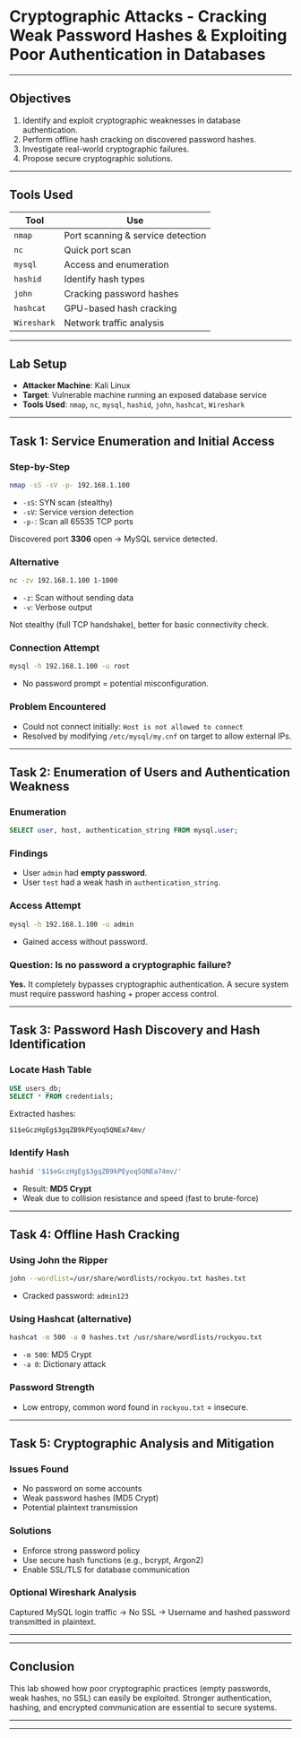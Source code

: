 # Cryptographic Attacks - Cracking Weak Password Hashes & Exploiting Poor Authentication in Databases


---

## Objectives

1. Identify and exploit cryptographic weaknesses in database authentication.
2. Perform offline hash cracking on discovered password hashes.
3. Investigate real-world cryptographic failures.
4. Propose secure cryptographic solutions.

---

## Tools Used

| Tool       | Use                          |
|------------|-------------------------------|
| `nmap`     | Port scanning & service detection |
| `nc`       | Quick port scan                |
| `mysql`    | Access and enumeration         |
| `hashid`   | Identify hash types            |
| `john`     | Cracking password hashes       |
| `hashcat`  | GPU-based hash cracking        |
| `Wireshark`| Network traffic analysis       |

---
## Lab Setup

- **Attacker Machine**: Kali Linux
- **Target**: Vulnerable machine running an exposed database service
- **Tools Used**: `nmap`, `nc`, `mysql`, `hashid`, `john`, `hashcat`, `Wireshark`

---

## Task 1: Service Enumeration and Initial Access

### Step-by-Step

```bash
nmap -sS -sV -p- 192.168.1.100
```
- `-sS`: SYN scan (stealthy)
- `-sV`: Service version detection
- `-p-`: Scan all 65535 TCP ports

Discovered port **3306** open → MySQL service detected.

### Alternative
```bash
nc -zv 192.168.1.100 1-1000
```
- `-z`: Scan without sending data
- `-v`: Verbose output

Not stealthy (full TCP handshake), better for basic connectivity check.

### Connection Attempt
```bash
mysql -h 192.168.1.100 -u root
```
- No password prompt = potential misconfiguration.

### Problem Encountered
- Could not connect initially: `Host is not allowed to connect`
- Resolved by modifying `/etc/mysql/my.cnf` on target to allow external IPs.

---

## Task 2: Enumeration of Users and Authentication Weakness

### Enumeration
```sql
SELECT user, host, authentication_string FROM mysql.user;
```

### Findings
- User `admin` had **empty password**.
- User `test` had a weak hash in `authentication_string`.

### Access Attempt
```bash
mysql -h 192.168.1.100 -u admin
```
- Gained access without password.

### Question: Is no password a cryptographic failure?
**Yes.** It completely bypasses cryptographic authentication. A secure system must require password hashing + proper access control.

---

## Task 3: Password Hash Discovery and Hash Identification

### Locate Hash Table
```sql
USE users_db;
SELECT * FROM credentials;
```

Extracted hashes:
```text
$1$eGczHgEg$3gqZB9kPEyoq5QNEa74mv/
```

### Identify Hash
```bash
hashid '$1$eGczHgEg$3gqZB9kPEyoq5QNEa74mv/'
```
- Result: **MD5 Crypt**
- Weak due to collision resistance and speed (fast to brute-force)

---

## Task 4: Offline Hash Cracking

### Using John the Ripper
```bash
john --wordlist=/usr/share/wordlists/rockyou.txt hashes.txt
```
- Cracked password: `admin123`

### Using Hashcat (alternative)
```bash
hashcat -m 500 -a 0 hashes.txt /usr/share/wordlists/rockyou.txt
```
- `-m 500`: MD5 Crypt
- `-a 0`: Dictionary attack

### Password Strength
- Low entropy, common word found in `rockyou.txt` = insecure.

---

## Task 5: Cryptographic Analysis and Mitigation

### Issues Found
- No password on some accounts
- Weak password hashes (MD5 Crypt)
- Potential plaintext transmission

### Solutions
- Enforce strong password policy
- Use secure hash functions (e.g., bcrypt, Argon2)
- Enable SSL/TLS for database communication

### Optional Wireshark Analysis
Captured MySQL login traffic → No SSL → Username and hashed password transmitted in plaintext.

---



---

## Conclusion
This lab showed how poor cryptographic practices (empty passwords, weak hashes, no SSL) can easily be exploited. Stronger authentication, hashing, and encrypted communication are essential to secure systems.

---



---



